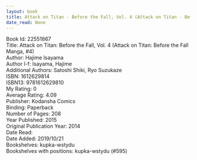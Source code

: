 ```yaml
---
layout: book
title: Attack on Titan - Before the Fall, Vol. 4 (Attack on Titan - Before the Fall Manga,  no. 4)
date_read: None
---
```


Book Id: 22551867<br />
Title: Attack on Titan: Before the Fall, Vol. 4 (Attack on Titan: Before the Fall Manga, #4)<br />
Author: Hajime Isayama<br />
Author l-f: Isayama, Hajime<br />
Additional Authors: Satoshi Shiki, Ryo Suzukaze<br />
ISBN: 1612629814<br />
ISBN13: 9781612629810<br />
My Rating: 0<br />
Average Rating: 4.09<br />
Publisher: Kodansha Comics<br />
Binding: Paperback<br />
Number of Pages: 208<br />
Year Published: 2015<br />
Original Publication Year: 2014<br />
Date Read: <br />
Date Added: 2019/10/21<br />
Bookshelves: kupka-wstydu<br />
Bookshelves with positions: kupka-wstydu (#595)<br />

